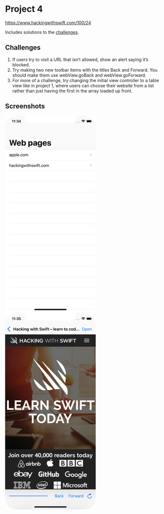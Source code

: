 # Project 4

https://www.hackingwithswift.com/100/24

Includes solutions to the [challenges](https://www.hackingwithswift.com/read/4/6/wrap-up).

## Challenges

1. If users try to visit a URL that isn’t allowed, show an alert saying it’s blocked.
2. Try making two new toolbar items with the titles Back and Forward. You should make them use webView.goBack and webView.goForward.
3. For more of a challenge, try changing the initial view controller to a table view like in project 1, where users can choose their website from a list rather than just having the first in the array loaded up front.

## Screenshots

![screenshot1](screenshots/screen01.png)
![screenshot2](screenshots/screen02.png)
